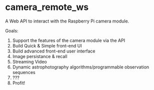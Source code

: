 # camera_remote_ws

A Web API to interact with the Raspberry Pi camera module. 

Goals:
 1. Support the features of the camera module via the API
 2. Build Quick & Simple front-end UI
 3. Build advanced front-end user interface
 4. Image persistance & recall
 5. Streaming Video
 6. Dynamic astrophotography algorithms/programmable observation sequences
 7. ???
 8. Profit!
 
 
